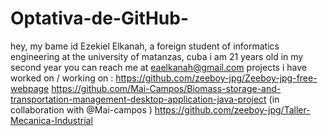 # Optativa-de-GitHub-
hey, my bame id Ezekiel Elkanah, a foreign student of informatics engineering at the university of matanzas, cuba
i am 21 years old in my second year 
you can reach me at eaelkanah@gmail.com 
projects i have worked on / working on :
https://github.com/zeeboy-jpg/Zeeboy-jpg-free-webpage
https://github.com/Mai-Campos/Biomass-storage-and-transportation-management-desktop-application-java-project (in collaboration with @Mai-campos )
https://github.com/zeeboy-jpg/Taller-Mecanica-Industrial
